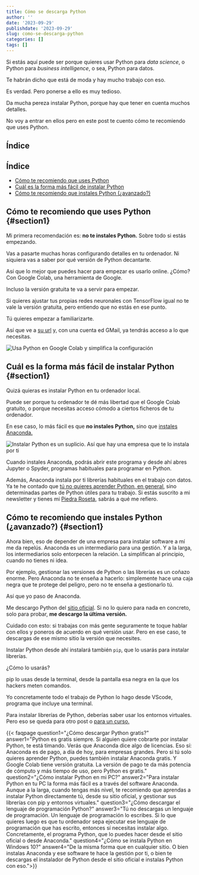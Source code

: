 ```yaml
---
title: Cómo se descarga Python
author: ''
date: '2023-09-29'
publishdate: '2023-09-29'
slug: como-se-descarga-python
categories: []
tags: []
---
```


Si estás aquí puede ser porque quieres usar Python para _data science_, o Python para _business intelligence_, o sea, Python para datos. 

Te habrán dicho que está de moda y hay mucho trabajo con eso. 

Es verdad. Pero ponerse a ello es muy tedioso. 

Da mucha pereza instalar Python, porque hay que tener en cuenta muchos detalles. 

No voy a entrar en ellos pero en este post te cuento cómo te recomiendo que uses Python. 

## Índice

## Índice

- [Cómo te recomiendo que uses Python](#section1)
- [Cuál es la forma más fácil de instalar Python](#section2)
- [Cómo te recomiendo que instales Python (¿avanzado?)](#section3)

## Cómo te recomiendo que uses Python {#section1}

Mi primera recomendación es: **no te instales Python.** Sobre todo si estás empezando. 

Vas a pasarte muchas horas configurando detalles en tu ordenador. Ni siquiera vas a saber por qué versión de Python decantarte. 

Así que lo mejor que puedes hacer para empezar es usarlo online. ¿Cómo? Con Google Colab, una herramienta de Google. 

Incluso la versión gratuita te va a servir para empezar. 

Si quieres ajustar tus propias redes neuronales con TensorFlow igual no te vale la versión gratuita, pero entiendo que no estás en ese punto. 

Tú quieres empezar a familiarizarte. 

Así que ve a [su url](https://colab.research.google.com/?hl=es) y, con una cuenta ed GMail, ya tendrás acceso a lo que necesitas. 

![Usa Python en Google Colab y simplifica la configuración](img/google-colab.png)

## Cuál es la forma más fácil de instalar Python {#section1}

Quizá quieras es instalar Python en tu ordenador local. 

Puede ser porque tu ordenador te dé más libertad que el Google Colab gratuito, o porque necesitas acceso cómodo a ciertos ficheros de tu ordenador.

En ese caso, lo más fácil es que **no instales Python,** sino que [instales Anaconda.](https://www.anaconda.com/) 

![Instalar Python es un suplicio. Así que hay una empresa que te lo instala por ti](img/anaconda-logo.png)

Cuando instales Anaconda, podrás abrir este programa y desde ahí abres Jupyter o Spyder, programas habituales para programar en Python. 

Además, Anaconda instala por ti librerías habituales en el trabajo con datos. Ya te he contado que [tú no quieres aprender Python, en general,](https://leonardohansa.com/post/la-duda-que-deberias-tener-cuando-aprendes-python-desde-cero/) sino determinadas partes de Python útiles para tu trabajo. Si estás suscrito a mi newsletter y tienes mi [Piedra Roseta](https://leonardohansa.com), sabrás a qué me refiero.

## Cómo te recomiendo que instales Python (¿avanzado?) {#section1}

Ahora bien, eso de depender de una empresa para instalar software a mí me da repelús. Anaconda es un intermediario para una gestión. Y a la larga, los intermediarios solo entorpecen la relación. La simplifican al principio, cuando no tienes ni idea. 

Por ejemplo, gestionar las versiones de Python o las librerías es un coñazo enorme. Pero Anaconda no te enseña a hacerlo: simplemente hace una caja negra que te protege del peligro, pero no te enseña a gestionarlo tú. 

Así que yo paso de Anaconda. 

Me descargo Python del [sitio oficial](https://www.python.org/downloads/). Si no lo quiero para nada en concreto, solo para probar, **me descargo la última versión.**

Cuidado con esto: si trabajas con más gente seguramente te toque hablar con ellos y poneros de acuerdo en qué versión usar. Pero en ese caso, te descargas de ese mismo sitio la versión que necesites. 

Instalar Python desde ahí instalará también `pip`, que lo usarás para instalar librerías. 

¿Cómo lo usarás? 

pip lo usas desde la terminal, desde la pantalla esa negra en la que los hackers meten comandos. 

Yo concretamente todo el trabajo de Python lo hago desde VScode, programa que incluye una terminal. 

Para instalar librerías de Python, deberías saber usar los entornos virtuales. Pero eso se queda para otro post o [para un curso.](https://leonardohansa.com/muerde-a-la-serpiente/)


{{< faqpage question1="¿Cómo descargar Python gratis?" answer1="Python es gratis siempre. Si alguien quiere cobrarte por instalar Python, te está timando. Verás que Anaconda dice algo de licencias. Eso sí: Anaconda es de pago, a día de hoy, para empresas grandes. Pero si tú solo quieres aprender Python, puedes también instalar Anaconda gratis. Y Google Colab tiene versión gratuita. La versión de pago te da más potencia de cómputo y más tiempo de uso, pero Python es gratis." question2="¿Cómo instalar Python en mi PC?" answer2="Para instalar Python en tu PC la forma más fácil es a través del software Anaconda. Aunque a la larga, cuando tengas más nivel, te recomiendo que aprendas a instalar Python directamente tú, desde su sitio oficial, y gestionar sus librerías con pip y entornos virtuales." question3="¿Cómo descargar el lenguaje de programación Python?" answer3="Tú no descargas un lenguaje de programación. Un lenguaje de programación lo escribes. Si lo que quieres luego es que tu ordenador sepa ejecutar ese lenguaje de programación que has escrito, entonces sí necesitas instalar algo. Concretamente, el programa Python, que lo puedes hacer desde el sitio oficial o desde Anaconda." question4="¿Cómo se instala Python en Windows 10?" answer4="De la misma forma que en cualquier sitio. O bien instalas Anaconda y ese software te hace la gestión por ti, o bien te descargas el instalador de Python desde el sitio oficial e instalas Python con eso.">}}


